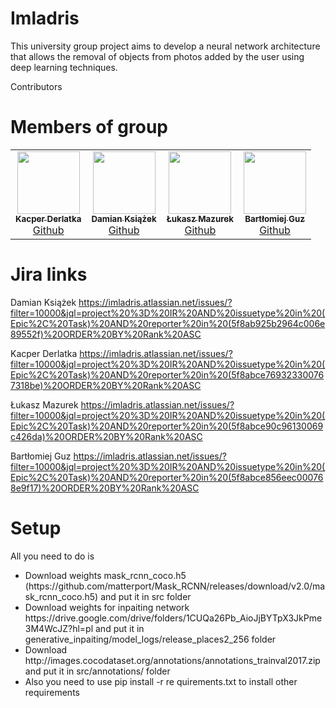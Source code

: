 # Imladris
This university group project aims to develop a neural network architecture that allows the removal of objects from photos added by the user using deep learning techniques.

Contributors
# Members of group

<table>
  <tr>
    <td align="center"><a href="https://github.com/Delci0r"><img src="https://avatars.githubusercontent.com/u/51274280?v=4" width="100px;" alt=""/><br /><sub><b>Kacper Derlatka</b></sub></a><br /><a href="https://github.com/Delcior">Github</a></td>
    <td align="center"><a href="https://github.com/Sagoito"><img src="https://avatars.githubusercontent.com/u/22767772?v=4" width="100px;" alt=""/><br /><sub><b>Damian Książek</b></sub></a><br /><a href="https://github.com/Sagoito">Github</a> </td>
    <td align="center"><a href="https://github.com/LukaszMazurek"><img src="https://avatars.githubusercontent.com/u/64841128?v=4" width="100px;" alt=""/><br /><sub><b>Łukasz Mazurek</b></sub></a><br /><a href="https://github.com/LukaszMazurek">Github</a></td>
    <td align="center"><a href="https://github.com/OpaluSunflower"><img src="https://avatars.githubusercontent.com/u/69316229?v=4" width="100px;" alt=""/><br /><sub><b>Bartłomiej Guz</b></sub></a><br /><a href="https://github.com/OpaluSunflower">Github</a> </td>
  </tr>
</table>

# Jira links
Damian Książek
https://imladris.atlassian.net/issues/?filter=10000&jql=project%20%3D%20IR%20AND%20issuetype%20in%20(Epic%2C%20Task)%20AND%20reporter%20in%20(5f8ab925b2964c006e89552f)%20ORDER%20BY%20Rank%20ASC

Kacper Derlatka
https://imladris.atlassian.net/issues/?filter=10000&jql=project%20%3D%20IR%20AND%20issuetype%20in%20(Epic%2C%20Task)%20AND%20reporter%20in%20(5f8abce769323300767318be)%20ORDER%20BY%20Rank%20ASC

Łukasz Mazurek
https://imladris.atlassian.net/issues/?filter=10000&jql=project%20%3D%20IR%20AND%20issuetype%20in%20(Epic%2C%20Task)%20AND%20reporter%20in%20(5f8abce90c96130069c426da)%20ORDER%20BY%20Rank%20ASC

Bartłomiej Guz
https://imladris.atlassian.net/issues/?filter=10000&jql=project%20%3D%20IR%20AND%20issuetype%20in%20(Epic%2C%20Task)%20AND%20reporter%20in%20(5f8abce856eec000768e9f17)%20ORDER%20BY%20Rank%20ASC


# Setup 
All you need to do is
<ul>
<li>Download weights mask_rcnn_coco.h5 (https://github.com/matterport/Mask_RCNN/releases/download/v2.0/mask_rcnn_coco.h5) and put it in src folder</li>
<li>Download weights for inpaiting network https://drive.google.com/drive/folders/1CUQa26Pb_AioJjBYTpX3JkPme3M4WcJZ?hl=pl and put it in generative_inpaiting/model_logs/release_places2_256 folder</li>
<li>Download http://images.cocodataset.org/annotations/annotations_trainval2017.zip and put it in src/annotations/ folder</li>
<li>Also you need to use pip install -r re quirements.txt to install other requirements</li>
